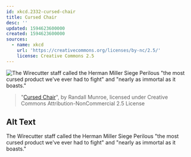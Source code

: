 ```yaml
---
id: xkcd.2332-cursed-chair
title: Cursed Chair
desc: ''
updated: 1594623600000
created: 1594623600000
sources:
  - name: xkcd
    url: 'https://creativecommons.org/licenses/by-nc/2.5/'
    license: Creative Commons 2.5
---
```

![The Wirecutter staff called the Herman Miller Siege Perilous "the most cursed product we've ever had to fight" and "nearly as immortal as it boasts."](https://imgs.xkcd.com/comics/cursed_chair.png)
> "[Cursed Chair](https://xkcd.com/2332/)", by Randall Munroe, licensed under Creative Commons Attribution-NonCommercial 2.5 License

## Alt Text
The Wirecutter staff called the Herman Miller Siege Perilous "the most cursed product we've ever had to fight" and "nearly as immortal as it boasts."
